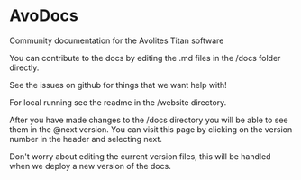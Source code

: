 # AvoDocs
Community documentation for the Avolites Titan software

You can contribute to the docs by editing the .md files in the /docs folder directly.

See the issues on github for things that we want help with!

For local running see the readme in the /website directory.

After you have made changes to the /docs directory you will be able to see them in the @next version.
You can visit this page by clicking on the version number in the header and selecting next.

Don't worry about editing the current version files, this will be handled when we deploy a new version of the docs.
